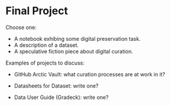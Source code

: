 # Final Project

Choose one:

* A notebook exhibing some digital preservation task.
* A description of a dataset.
* A speculative fiction piece about digital curation.

Examples of projects to discuss:

* GitHub Arctic Vault: what curation processes are at work in it?

* Datasheets for Dataset: write one?

* Data User Guide (Gradeck): write one?
